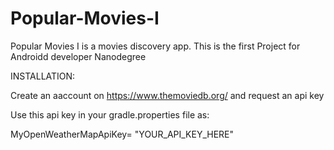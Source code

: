 # Popular-Movies-I
Popular Movies I is a movies discovery app. This is the first Project for Androidd developer Nanodegree

INSTALLATION:

Create an aaccount on https://www.themoviedb.org/  and request an api key

Use this api key in your gradle.properties file as:

MyOpenWeatherMapApiKey= "YOUR_API_KEY_HERE"
